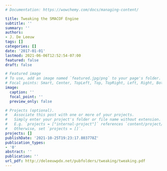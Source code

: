 ```yaml
---
# Documentation: https://wowchemy.com/docs/managing-content/

title: Tweaking the SMACOF Engine
subtitle: ''
summary: ''
authors:
- J. De Leeuw
tags: []
categories: []
date: '2017-01-01'
lastmod: 2021-06-06T12:52:54-07:00
featured: false
draft: false

# Featured image
# To use, add an image named `featured.jpg/png` to your page's folder.
# Focal points: Smart, Center, TopLeft, Top, TopRight, Left, Right, BottomLeft, Bottom, BottomRight.
image:
  caption: ''
  focal_point: ''
  preview_only: false

# Projects (optional).
#   Associate this post with one or more of your projects.
#   Simply enter your project's folder or file name without extension.
#   E.g. `projects = ["internal-project"]` references `content/project/deep-learning/index.md`.
#   Otherwise, set `projects = []`.
projects: []
publishDate: '2021-10-25T19:23:17.803778Z'
publication_types:
- '0'
abstract: ''
publication: ''
url_pdf: http://deleeuwpdx.net/pubfolders/tweaking/tweaking.pdf
---
```

